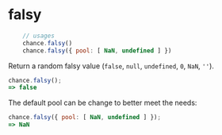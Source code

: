 # falsy

```js
    // usages
    chance.falsy()
    chance.falsy({ pool: [ NaN, undefined ] })
```
Return a random falsy value (`false`, `null`, `undefined`, `0`, `NaN`, `''`).


```js
chance.falsy();
=> false
```

The default pool can be change to better meet the needs:


```js
chance.falsy({ pool: [ NaN, undefined ] });
=> NaN
```


